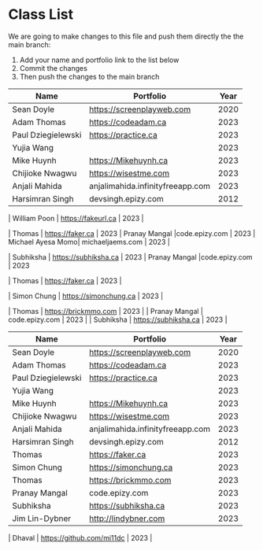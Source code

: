 # Class List

We are going to make changes to this file and push them directly the the main branch:

1. Add your name and portfolio link to the list below
2. Commit the changes
3. Then push the changes to the main branch


| Name                           | Portfolio                                                    | Year       |
| ------------------------------ | ------------------------------------------------------------ | ---------- |
| Sean Doyle                     | https://screenplayweb.com                                    | 2020       |
| Adam Thomas                    | https://codeadam.ca                                          | 2023       |
| Paul Dziegielewski             | https://practice.ca                                          | 2023       |
| Yujia Wang                     |                                                              | 2023       |
| Mike Huynh                     | https://Mikehuynh.ca                                         | 2023       |
| Chijioke Nwagwu                | https://wisestme.com                                         | 2023       |
| Anjali Mahida                  | anjalimahida.infinityfreeapp.com                             | 2023       |
| Harsimran Singh                | devsingh.epizy.com                                           | 2012       |





| William Poon                   | https://fakeurl.ca                                           | 2023       |

| Thomas                         | https://faker.ca                                             | 2023       |
Pranay Mangal                    |code.epizy.com            |   2023
| Michael Ayesa Momo| michaeljaems.com | 2023 | 

| Subhiksha                      | https://subhiksha.ca                                         | 2023       |
Pranay Mangal                    |code.epizy.com            |   2023


| Thomas                         | https://faker.ca                                             | 2023       |

| Simon Chung                    | https://simonchung.ca                                        | 2023       |


| Thomas                         | https://brickmmo.com                                         | 2023       |
| Pranay Mangal                  | code.epizy.com                                               | 2023       |
| Subhiksha                      | https://subhiksha.ca                                         | 2023       |


| Name               | Portfolio                        | Year |
| ------------------ | -------------------------------- | ---- |
| Sean Doyle         | https://screenplayweb.com        | 2020 |
| Adam Thomas        | https://codeadam.ca              | 2023 |
| Paul Dziegielewski | https://practice.ca              | 2023 |
| Yujia Wang         |                                  | 2023 |
| Mike Huynh         | https://Mikehuynh.ca             | 2023 |
| Chijioke Nwagwu    | https://wisestme.com             | 2023 |
| Anjali Mahida      | anjalimahida.infinityfreeapp.com | 2023 |
| Harsimran Singh    | devsingh.epizy.com               | 2012 |
| Thomas             | https://faker.ca                 | 2023 |
| Simon Chung        | https://simonchung.ca            | 2023 |
| Thomas             | https://brickmmo.com             | 2023 |
| Pranay Mangal      | code.epizy.com                   | 2023 |
| Subhiksha          | https://subhiksha.ca             | 2023 |
| Jim Lin-Dybner     | http://lindybner.com             | 2023 |

| Dhaval             | https://github.com/mi11dc        | 2023 |
